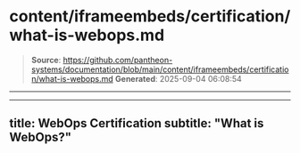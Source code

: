 # content/iframeembeds/certification/what-is-webops.md

> **Source**: https://github.com/pantheon-systems/documentation/blob/main/content/iframeembeds/certification/what-is-webops.md
> **Generated**: 2025-09-04 06:08:54

---

---
title: WebOps Certification
subtitle: "What is WebOps?"
---

<Partial file="certification-guide/what-is-webops.md" />
